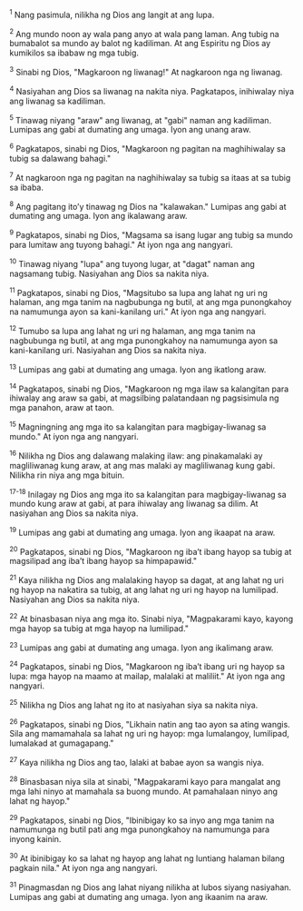 <sup>1</sup>
Nang pasimula, nilikha ng Dios ang langit at ang lupa. 

<sup>2</sup>
Ang mundo noon ay wala pang anyo at wala pang laman. Ang tubig na bumabalot sa mundo ay balot ng kadiliman. At ang Espiritu ng Dios ay kumikilos sa ibabaw ng mga tubig. 

<sup>3</sup>
Sinabi ng Dios, "Magkaroon ng liwanag!" At nagkaroon nga ng liwanag. 

<sup>4</sup>
Nasiyahan ang Dios sa liwanag na nakita niya. Pagkatapos, inihiwalay niya ang liwanag sa kadiliman. 

<sup>5</sup>
Tinawag niyang "araw" ang liwanag, at "gabi" naman ang kadiliman. Lumipas ang gabi at dumating ang umaga. Iyon ang unang araw. 

<sup>6</sup>
Pagkatapos, sinabi ng Dios, "Magkaroon ng pagitan na maghihiwalay sa tubig sa dalawang bahagi." 

<sup>7</sup>
At nagkaroon nga ng pagitan na naghihiwalay sa tubig sa itaas at sa tubig sa ibaba. 

<sup>8</sup>
Ang pagitang itoʼy tinawag ng Dios na "kalawakan." Lumipas ang gabi at dumating ang umaga. Iyon ang ikalawang araw. 

<sup>9</sup>
Pagkatapos, sinabi ng Dios, "Magsama sa isang lugar ang tubig sa mundo para lumitaw ang tuyong bahagi." At iyon nga ang nangyari. 

<sup>10</sup>
Tinawag niyang "lupa" ang tuyong lugar, at "dagat" naman ang nagsamang tubig. Nasiyahan ang Dios sa nakita niya. 

<sup>11</sup>
Pagkatapos, sinabi ng Dios, "Magsitubo sa lupa ang lahat ng uri ng halaman, ang mga tanim na nagbubunga ng butil, at ang mga punongkahoy na namumunga ayon sa kani-kanilang uri." At iyon nga ang nangyari. 

<sup>12</sup>
Tumubo sa lupa ang lahat ng uri ng halaman, ang mga tanim na nagbubunga ng butil, at ang mga punongkahoy na namumunga ayon sa kani-kanilang uri. Nasiyahan ang Dios sa nakita niya. 

<sup>13</sup>
Lumipas ang gabi at dumating ang umaga. Iyon ang ikatlong araw. 

<sup>14</sup>
Pagkatapos, sinabi ng Dios, "Magkaroon ng mga ilaw sa kalangitan para ihiwalay ang araw sa gabi, at magsilbing palatandaan ng pagsisimula ng mga panahon, araw at taon. 

<sup>15</sup>
Magningning ang mga ito sa kalangitan para magbigay-liwanag sa mundo." At iyon nga ang nangyari. 

<sup>16</sup>
Nilikha ng Dios ang dalawang malaking ilaw: ang pinakamalaki ay magliliwanag kung araw, at ang mas malaki ay magliliwanag kung gabi. Nilikha rin niya ang mga bituin. 

<sup>17-18</sup>
Inilagay ng Dios ang mga ito sa kalangitan para magbigay-liwanag sa mundo kung araw at gabi, at para ihiwalay ang liwanag sa dilim. At nasiyahan ang Dios sa nakita niya. 

<sup>19</sup>
Lumipas ang gabi at dumating ang umaga. Iyon ang ikaapat na araw. 

<sup>20</sup>
Pagkatapos, sinabi ng Dios, "Magkaroon ng ibaʼt ibang hayop sa tubig at magsilipad ang ibaʼt ibang hayop sa himpapawid." 

<sup>21</sup>
Kaya nilikha ng Dios ang malalaking hayop sa dagat, at ang lahat ng uri ng hayop na nakatira sa tubig, at ang lahat ng uri ng hayop na lumilipad. Nasiyahan ang Dios sa nakita niya. 

<sup>22</sup>
At binasbasan niya ang mga ito. Sinabi niya, "Magpakarami kayo, kayong mga hayop sa tubig at mga hayop na lumilipad." 

<sup>23</sup>
Lumipas ang gabi at dumating ang umaga. Iyon ang ikalimang araw. 

<sup>24</sup>
Pagkatapos, sinabi ng Dios, "Magkaroon ng ibaʼt ibang uri ng hayop sa lupa: mga hayop na maamo at mailap, malalaki at maliliit." At iyon nga ang nangyari. 

<sup>25</sup>
Nilikha ng Dios ang lahat ng ito at nasiyahan siya sa nakita niya. 

<sup>26</sup>
Pagkatapos, sinabi ng Dios, "Likhain natin ang tao ayon sa ating wangis. Sila ang mamamahala sa lahat ng uri ng hayop: mga lumalangoy, lumilipad, lumalakad at gumagapang." 

<sup>27</sup>
Kaya nilikha ng Dios ang tao, lalaki at babae ayon sa wangis niya. 

<sup>28</sup>
Binasbasan niya sila at sinabi, "Magpakarami kayo para mangalat ang mga lahi ninyo at mamahala sa buong mundo. At pamahalaan ninyo ang lahat ng hayop." 

<sup>29</sup>
Pagkatapos, sinabi ng Dios, "Ibinibigay ko sa inyo ang mga tanim na namumunga ng butil pati ang mga punongkahoy na namumunga para inyong kainin. 

<sup>30</sup>
At ibinibigay ko sa lahat ng hayop ang lahat ng luntiang halaman bilang pagkain nila." At iyon nga ang nangyari. 

<sup>31</sup>
Pinagmasdan ng Dios ang lahat niyang nilikha at lubos siyang nasiyahan. Lumipas ang gabi at dumating ang umaga. Iyon ang ikaanim na araw.